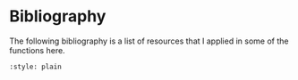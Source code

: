 # Bibliography

The following bibliography is a list of resources that I applied in some of the functions here.

```{bibliography}
:style: plain
```
